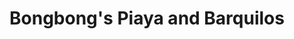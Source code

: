 ---
title: "Bongbong's Piaya and Barquilos"
url: /bacolod/bongbongs-piaya-and-barquilos/
shop: gift
---